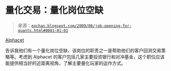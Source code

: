 <!--yml

分类：未分类

日期：2024-05-12 19:07:03

-->

# 量化交易：量化岗位空缺

> 来源：[`epchan.blogspot.com/2009/06/job-opening-for-quants.html#0001-01-01`](http://epchan.blogspot.com/2009/06/job-opening-for-quants.html#0001-01-01)

[Alphacet](http://alphacet.com/site/aboutus/careers.shtml)

告诉我他们有一个量化岗位空缺，该岗位的职责之一是帮助他们的客户回测交易策略等。考虑到 Alphacet 的客户包括几家主要投资银行和对冲基金，这个职位应该能提供相当好的近距离视角，了解主要量化玩家的运作方式。
